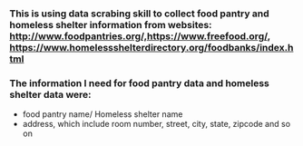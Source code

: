 ### This is using data scrabing skill to collect food pantry and homeless shelter information from websites: http://www.foodpantries.org/,https://www.freefood.org/, https://www.homelessshelterdirectory.org/foodbanks/index.html
### The information I need for food pantry data and homeless shelter data were:
* food pantry name/ Homeless shelter name
* address, which include room number, street, city, state, zipcode and so on
